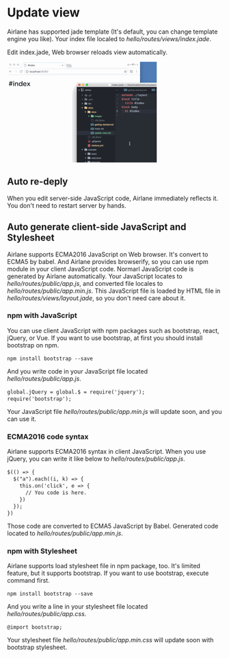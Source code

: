 # Update view

Airlane has supported jade template (It's default, you can change template engine you like). Your index file localed to *hello/routes/views/index.jade*.

Edit index.jade, Web browser reloads view automatically.

![](/images/live-reload.gif)

## Auto re-deply

When you edit server-side JavaScript code, Airlane immediately reflects it. You don't need to restart server by hands.

## Auto generate client-side JavaScript and Stylesheet

Airlane supports ECMA2016 JavaScript on Web browser. It's convert to ECMA5 by babel. And Airlane provides browserify, so you can use npm module in your client JavaScript code. Normarl JavaScript code is generated by Airlane automatically. Your JavaScript locates to *hello/routes/public/app.js*, and converted file locales to *hello/routes/public/app.min.js*. This JavaScript file is loaded by HTML file in *hello/routes/views/layout.jade*, so you don't need care about it.

### npm with JavaScript

You can use client JavaScript with npm packages such as bootstrap, react, jQuery, or Vue. If you want to use bootstrap, at first you should install bootstrap on npm.

```
npm install bootstrap --save
```

And you write code in your JavaScript file located *hello/routes/public/app.js*.

```
global.jQuery = global.$ = require('jquery');
require('bootstrap');
```

Your JavaScript file *hello/routes/public/app.min.js* will update soon, and you can use it.

### ECMA2016 code syntax

Airlane supports ECMA2016 syntax in client JavaScript. When you use jQuery, you can write it like below to *hello/routes/public/app.js*.

```
$(() => {
  $("a").each((i, k) => {
    this.on('click', e => {
      // You code is here.
    })
  });
})
```

Those code are converted to ECMA5 JavaScript by Babel. Generated code located to *hello/routes/public/app.min.js*.

### npm with Stylesheet

Airlane supports load stylesheet file in npm package, too. It's limited feature, but it supports bootstrap. If you want to use bootstrap, execute command first.

```
npm install bootstrap --save
```

And you write a line in your stylesheet file located *hello/routes/public/app.css*.

```
@import bootstrap;
```

Your stylesheet file *hello/routes/public/app.min.css* will update soon with bootstrap stylesheet.


